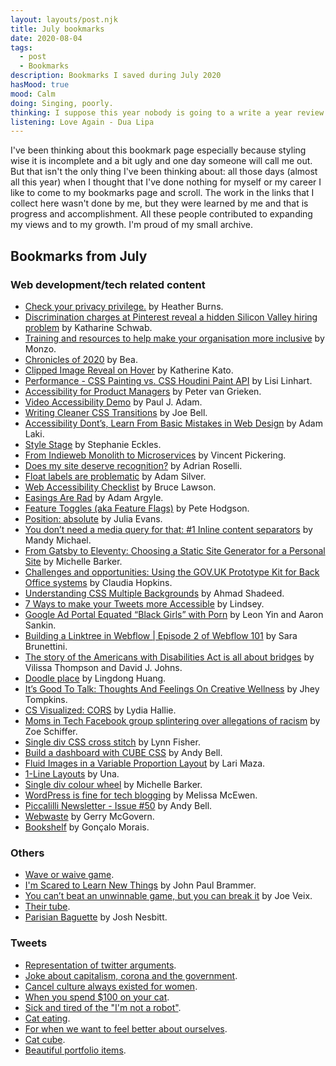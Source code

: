 ```yaml
---
layout: layouts/post.njk
title: July bookmarks
date: 2020-08-04
tags:
  - post
  - Bookmarks
description: Bookmarks I saved during July 2020
hasMood: true
mood: Calm
doing: Singing, poorly.
thinking: I suppose this year nobody is going to a write a year review.
listening: Love Again - Dua Lipa
---
```


I've been thinking about this bookmark page especially because styling wise it is incomplete and a bit ugly and one day someone will call me out. But that isn't the only thing I've been thinking about: all those days (almost all this year) when I thought that I've done nothing for myself or my career I like to come to my bookmarks page and scroll. The work in the links that I collect here wasn't done by me, but they were learned by me and that is progress and accomplishment. All these people contributed to expanding my views and to my growth. I'm proud of my small archive.  

## Bookmarks from July

### Web development/tech related content

* [Check your privacy privilege.](https://webdevlaw.uk/2020/07/03/check-your-privacy-privilege/) by Heather Burns.
* [Discrimination charges at Pinterest reveal a hidden Silicon Valley hiring problem](https://www.fastcompany.com/90523292/discrimination-charges-at-pinterest-reveal-a-hidden-silicon-valley-hiring-problem) by Katharine Schwab.
* [Training and resources to help make your organisation more inclusive](https://monzo.com/blog/training-and-resources-to-help-you-make-your-organisation-more-inclusive) by Monzo.
* [Chronicles of 2020](https://shiinobee.itch.io/chronicles-of-2020) by Bea.
* [Clipped Image Reveal on Hover](https://codepen.io/kathykato/pen/pogaOKG) by Katherine Kato.
* [Performance - CSS Painting vs. CSS Houdini Paint API](https://lisilinhart.info/posts/css-houdini-performance) by Lisi Linhart.
* [Accessibility for Product Managers](https://accessibility-for-teams.com/accessibility-for-product-managers) by Peter van Grieken.
* [Video Accessibility Demo](http://pauljadam.com/demos/video.html) by Paul J. Adam.
* [Writing Cleaner CSS Transitions](https://joebell.co.uk/fyi/writing-cleaner-css-transitions) by Joe Bell.
* [Accessibility Dont’s, Learn From Basic Mistakes in Web Design](https://pineco.de/accessibility-donts-learn-from-basic-mistakes-in-web-design/) by Adam Laki.
* [Style Stage](https://stylestage.dev/) by Stephanie Eckles.
* [From Indieweb Monolith to Microservices](https://vincentp.me/articles/2020/07/16/16-20/) by Vincent Pickering.
* [Does my site deserve recognition?](https://doesmysitedeserverecognition.com/) by Adrian Roselli.
* [Float labels are problematic](https://adamsilver.io/articles/float-labels-are-problematic/) by Adam Silver.
* [Web Accessibility Checklist](https://websitesetup.org/web-accessibility-checklist/) by Bruce Lawson.
* [Easings Are Rad](https://codepen.io/argyleink/pen/BajvPLz) by Adam Argyle.
* [Feature Toggles (aka Feature Flags)](https://martinfowler.com/articles/feature-toggles.html) by Pete Hodgson.
* [Position: absolute](https://twitter.com/b0rk/status/1285257205571366917) by Julia Evans.
* [You don’t need a media query for that: #1 Inline content separators](https://medium.com/@mandy.michael/you-dont-need-a-media-query-for-that-1-inline-content-separators-a9c562a597a6) by Mandy Michael.
* [From Gatsby to Eleventy: Choosing a Static Site Generator for a Personal Site](https://css-irl.info/from-gatsby-to-eleventy/) by Michelle Barker.
* [Challenges and opportunities: Using the GOV.UK Prototype Kit for Back Office systems](https://medium.com/ubxd/using-the-gov-uk-prototype-kit-for-back-office-systems-cd0f30129dbf) by Claudia Hopkins.
* [Understanding CSS Multiple Backgrounds](https://ishadeed.com/article/css-multiple-backgrounds/) by Ahmad Shadeed.
* [7 Ways to make your Tweets more Accessible](https://www.a11ywithlindsey.com/blog/7-ways-tweets-more-accessible) by Lindsey.
* [Google Ad Portal Equated “Black Girls” with Porn](https://themarkup.org/google-the-giant/2020/07/23/google-advertising-keywords-black-girls) by Leon Yin and Aaron Sankin.
* [Building a Linktree in Webflow | Episode 2 of Webflow 101](https://www.youtube.com/watch?v=bjn_eY_cu3Q) by Sara Brunettini.
* [The story of the Americans with Disabilities Act is all about bridges](https://edition.cnn.com/2020/07/25/opinions/americans-with-disabilities-act-30th-anniversary-thompson-johns/index.html) by Vilissa Thompson and David J. Johns.
* [Doodle place](https://doodle-place.glitch.me/) by Lingdong Huang.
* [It’s Good To Talk: Thoughts And Feelings On Creative Wellness](https://www.smashingmagazine.com/2020/07/thoughts-feelings-creative-wellness/) by Jhey Tompkins.
* [CS Visualized: CORS](https://dev.to/lydiahallie/cs-visualized-cors-5b8h) by Lydia Hallie.
* [Moms in Tech Facebook group splintering over allegations of racism](https://www.theverge.com/21339756/moms-in-tech-facebook-group-racism-white-fragility-community-members) by Zoe Schiffer.
* [Single div CSS cross stitch](https://codepen.io/lynnandtonic/pen/VweJKbg) by Lynn Fisher.
* [Build a dashboard with CUBE CSS](https://piccalil.li/tutorial/build-a-dashboard-with-cube-css/) by Andy Bell.
* [Fluid Images in a Variable Proportion Layout](https://css-tricks.com/fluid-images-in-a-variable-proportion-layout/) by Lari Maza.
* [1-Line Layouts](https://1linelayouts.glitch.me/) by Una.
* [Single div colour wheel](https://codepen.io/michellebarker/pen/PoZVqYd) by Michelle Barker.
* [WordPress is fine for tech blogging](https://www.melissamcewen.com/blog/wordpress-is-fine-for-tech-blogging/) by Melissa McEwen.
* [Piccalilli Newsletter - Issue #50](https://piccalil.li/newsletter/50/) by Andy Bell.
* [Webwaste](https://alistapart.com/article/webwaste/) by Gerry McGovern.
* [Bookshelf](https://github.com/gnclmorais/bookshelf) by Gonçalo Morais.
### Others
* [Wave or waive game](https://dignified-mammoth.itch.io/wave-or-waive).
* [I'm Scared to Learn New Things](https://holapapi.substack.com/p/im-scared-to-learn-new-things) by John Paul Brammer.
* [You can’t beat an unwinnable game, but you can break it](https://theoutline.com/post/7373/you-cant-beat-an-unwinnable-game-you-break-it?zd=4&zi=mjxogv4y) by Joe Veix.
* [Their tube](https://www.their.tube/).
* [Parisian Baguette](https://joshnesbitt.cooking/parisian-baguette/) by Josh Nesbitt.


### Tweets
* [Representation of twitter arguments](https://twitter.com/hankchizljaw/status/1280155138397810688).
* [Joke about capitalism, corona and the government](https://twitter.com/heybuddy_comic/status/1280188690162204674).
* [Cancel culture always existed for women](https://twitter.com/emrazz/status/1280615057295052801).
* [When you spend $100 on your cat](https://twitter.com/gnuman1979/status/1281244842081878016?s=20).
* [Sick and tired of the "I'm not a robot"](hhttps://twitter.com/vizcomic/status/1289113569632673792).
* [Cat eating](https://twitter.com/Herne_TheHunter/status/1287653401342423040?s=20).
* [For when we want to feel better about ourselves](https://twitter.com/liatrisbian/status/1286278309849059328).
* [Cat cube](https://twitter.com/borrachacansada/status/1285435787001999360?s=20).
* [Beautiful portfolio items](https://twitter.com/blakekathryn/status/1283068489964478465).